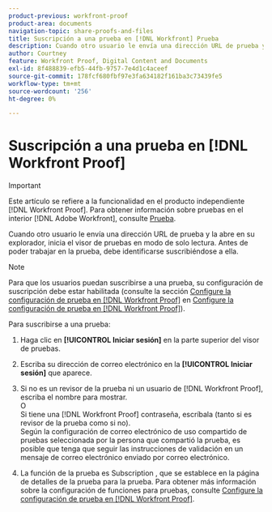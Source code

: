 ```yaml
---
product-previous: workfront-proof
product-area: documents
navigation-topic: share-proofs-and-files
title: Suscripción a una prueba en [!DNL Workfront] Prueba
description: Cuando otro usuario le envía una dirección URL de prueba y la abre en su explorador, inicia el visor de pruebas en modo de solo lectura. Antes de poder trabajar en la prueba, debe identificarse suscribiéndose a ella.
author: Courtney
feature: Workfront Proof, Digital Content and Documents
exl-id: 8f488839-efb5-44fb-9757-7e4d1c4aceef
source-git-commit: 178fcf680fbf97e3fa634182f161ba3c73439fe5
workflow-type: tm+mt
source-wordcount: '256'
ht-degree: 0%

---
```


# Suscripción a una prueba en [!DNL Workfront Proof]

>[!IMPORTANT]
>
>Este artículo se refiere a la funcionalidad en el producto independiente [!DNL Workfront Proof]. Para obtener información sobre pruebas en el interior [!DNL Adobe Workfront], consulte [Prueba](../../../review-and-approve-work/proofing/proofing.md).

Cuando otro usuario le envía una dirección URL de prueba y la abre en su explorador, inicia el visor de pruebas en modo de solo lectura. Antes de poder trabajar en la prueba, debe identificarse suscribiéndose a ella.

>[!NOTE]
>
>Para que los usuarios puedan suscribirse a una prueba, su configuración de suscripción debe estar habilitada (consulte la sección [Configure la configuración de prueba en [!DNL Workfront Proof]](../../../workfront-proof/wp-work-proofsfiles/manage-your-work/configure-proof-settings.md) en [Configure la configuración de prueba en [!DNL Workfront Proof]](../../../workfront-proof/wp-work-proofsfiles/manage-your-work/configure-proof-settings.md)).

Para suscribirse a una prueba:

1. Haga clic en **[!UICONTROL Iniciar sesión]** en la parte superior del visor de pruebas.
1. Escriba su dirección de correo electrónico en la **[!UICONTROL Iniciar sesión]** que aparece.
1. Si no es un revisor de la prueba ni un usuario de [!DNL Workfront Proof], escriba el nombre para mostrar.\
   O\
   Si tiene una [!DNL Workfront Proof] contraseña, escríbala (tanto si es revisor de la prueba como si no).\
   Según la configuración de correo electrónico de uso compartido de pruebas seleccionada por la persona que compartió la prueba, es posible que tenga que seguir las instrucciones de validación en un mensaje de correo electrónico enviado por correo electrónico.

1. La función de la prueba es Subscription , que se establece en la página de detalles de la prueba para la prueba. Para obtener más información sobre la configuración de funciones para pruebas, consulte [Configure la configuración de prueba en [!DNL Workfront Proof]](../../../workfront-proof/wp-work-proofsfiles/manage-your-work/configure-proof-settings.md).
